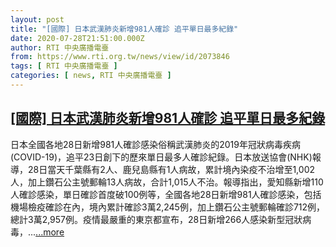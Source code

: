 ```yaml
---
layout: post
title: "[國際] 日本武漢肺炎新增981人確診 追平單日最多紀錄"
date: 2020-07-28T21:51:00.000Z
author: RTI 中央廣播電臺
from: https://www.rti.org.tw/news/view/id/2073846
tags: [ RTI 中央廣播電臺 ]
categories: [ news, RTI 中央廣播電臺 ]
---
```

<!--1595973060000-->
[[國際] 日本武漢肺炎新增981人確診 追平單日最多紀錄](https://www.rti.org.tw/news/view/id/2073846)
------

<div>
日本全國各地28日新增981人確診感染俗稱武漢肺炎的2019年冠狀病毒疾病(COVID-19)，追平23日創下的歷來單日最多人確診紀錄。日本放送協會(NHK)報導，28日當天千葉縣有2人、鹿兒島縣有1人病故，累計境內染疫不治增至1,002人，加上鑽石公主號郵輪13人病故，合計1,015人不治。報導指出，愛知縣新增110人確診感染，單日確診首度破100例等，全國各地28日新增981人確診感染，包括機場檢疫確診在內，境內累計確診3萬2,245例，加上鑽石公主號郵輪確診712例，總計3萬2,957例。疫情最嚴重的東京都宣布，28日新增266人感染新型冠狀病毒，...<a target="_blank" href="https://www.rti.org.tw/news/view/id/2073846">...more</a>
</div>
